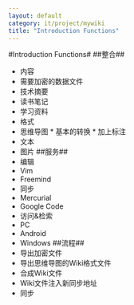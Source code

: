 ```yaml
---
layout: default
category: it/project/mywiki
title: "Introduction Functions"
---
```


#Introduction Functions#
##整合##
*  内容
  *  需要加密的数据文件
  *  技术摘要
  *  读书笔记
  *  学习资料
*  格式
  *  思维导图
    *  基本的转换
    *  加上标注
  *  文本
  *  图片
##服务##
*  编辑
  *  Vim
  *  Freemind
*  同步
  *  Mercurial
  *  Google Code
*  访问&检索
  *  PC
  *  Android
  *  Windows
##流程##
*  导出加密文件
*  导出思维导图的Wiki格式文件
*  合成Wiki文件
*  Wiki文件注入新同步地址
*  同步
